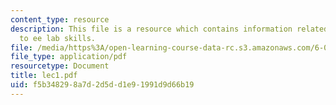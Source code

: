 ```yaml
---
content_type: resource
description: This file is a resource which contains information related to introduction
  to ee lab skills.
file: /media/https%3A/open-learning-course-data-rc.s3.amazonaws.com/6-091-hands-on-introduction-to-electrical-engineering-lab-skills-january-iap-2008/f5b348298a7d2d5dd1e91991d9d66b19_lec1.pdf
file_type: application/pdf
resourcetype: Document
title: lec1.pdf
uid: f5b34829-8a7d-2d5d-d1e9-1991d9d66b19
---
```

